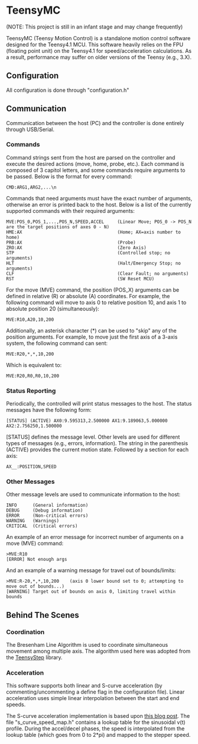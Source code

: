 # TeensyMC

(NOTE: This project is still in an infant stage and may change frequently)

TeensyMC (Teensy Motion Control) is a standalone motion control software designed for the Teensy4.1 MCU. This software heavily relies on the FPU (floating point unit) on the Teensy4.1 for speed/acceleration calculations. As a result, performance may suffer on older versions of the Teensy (e.g., 3.X).

## Configuration

All configuration is done through "configuration.h"

## Communication

Communication between the host (PC) and the controller is done entirely through USB/Serial. 

### Commands 

Command strings sent from the host are parsed on the controller and execute the desired actions (move, home, probe, etc.). Each command is composed of 3 capitol letters, and some commands require arguments to be passed. Below is the format for every command:
```
CMD:ARG1,ARG2,...\n
```
Commands that need arguments must have the exact number of arguments, otherwise an error is printed back to the host. Below is a list of the currently supported commands with their required arguments:
```
MVE:POS_0,POS_1,...,POS_N,SPEED,ACCEL     (Linear Move; POS_0 -> POS_N are the target positions of axes 0 - N)
HME:AX                                    (Home; AX=axis number to home)
PRB:AX                                    (Probe)
ZRO:AX                                    (Zero Axis)
STP                                       (Controlled stop; no arguments)
HLT                                       (Halt/Emergency Stop; no arguments)
CLF                                       (Clear Fault; no arguments)
RST                                       (SW Reset MCU)
```
For the move (MVE) command, the position (POS_X) arguments can be defined in relative (R) or absolute (A) coordinates. For example, the following command will move to axis 0 to relative position 10, and axis 1 to absolute position 20 (simultaneously):
```
MVE:R10,A20,10,200
```
Additionally, an asterisk character (*) can be used to "skip" any of the position arguments. For example, to move just the first axis of a 3-axis system, the following command can sent:
```
MVE:R20,*,*,10,200
```
Which is equivalent to:
```
MVE:R20,R0,R0,10,200
```

### Status Reporting

Periodically, the controlled will print status messages to the host. The status messages have the following form:
```
[STATUS] (ACTIVE) AX0:9.595313,2.500000 AX1:9.189063,5.000000 AX2:2.756250,1.500000
```
[STATUS] defines the message level. Other levels are used for different types of messages (e.g., errors, information). The string in the parenthesis (ACTIVE) provides the current motion state. Followed by a section for each axis:
```
AX__:POSITION,SPEED
```

### Other Messages

Other message levels are used to communicate information to the host:
```
INFO      (General information)
DEBUG     (Debug information)
ERROR     (Non-critical errors)
WARNING   (Warnings)
CRITICAL  (Critical errors)
```
An example of an error message for incorrect number of arguments on a move (MVE) command:
```
>MVE:R10
[ERROR] Not enough args
```
And an example of a warning message for travel out of bounds/limits:
```
>MVE:R-20,*,*,10,200    (axis 0 lower bound set to 0; attempting to move out of bounds...)
[WARNING] Target out of bounds on axis 0, limiting travel within bounds
```
## Behind The Scenes

### Coordination

The Bresenham Line Algorithm is used to coordinate simultaneous movement among multiple axis. The algorithm used here was adopted from the [TeensyStep](https://github.com/luni64/TeensyStep) library.

### Acceleration

This software supports both linear and S-curve acceleration (by commenting/uncommenting a define flag in the configuration file). Linear acceleration uses simple linear interpolation between the start and end speeds. 

The S-curve acceleration implementation is based upon [this blog post](https://fightpc.blogspot.com/2018/04/how-to-get-sinusoidal-s-curve-for.html). The file "s_curve_speed_map.h" contains a lookup table for the sinusoidal v(t) profile. During the accel/decel phases, the speed is interpolated from the lookup table (which goes from 0 to 2*pi) and mapped to the stepper speed.

